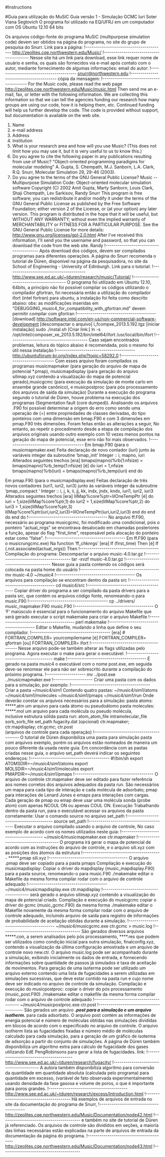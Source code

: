 #Instructions

#Guia para utilização do MuSiC 
Guia versão 1 - Simulação GCMC
Iuri Soter Viana Segtovich
O programa foi utilizado na EQ/UFRJ em um computador com OS Ubuntu 12.10 64 bits

Os arquivos código-fonte do programa MuSiC (multipurpose simulation code) devem ser obtidos na página do programa, no site do grupo de pesquisa do Snurr.
Link para a página:
!----------------------------------------
	http://zeolites.cqe.northwestern.edu/Music/
!----------------------------------------
Nesse site há um link para download, esse link requer nome de usuário e senha, os quais são fornecidos via e-mail após contato com o autor, mediante fornecimento de algumas informações:
email do autor:
!----------------------------------------
snurr@northwestern.edu
!----------------------------------------
cópia da mensagem:
!----------------------------------------
For the Music code, please read the web page 
http://zeolites.cqe.northwestern.edu/Music/music.html 
Then send me an e-mail, fax, or letter with the following information.  We are collecting this information so that we can tell the agencies funding our research how many groups are using our code, how it is helping them, etc.  Continued funding will help us further develop the code.  The code is provided without support, but documentation is available on the web site. 
1.  Name 
2.  e-mail address 
3.  Address 
4.  Institution 
5.  What is your research area and how will you use Music?  (This does not limit how you may use it, but it is very useful to us to know this.) 
6.  Do you agree to cite the following paper in any publications resulting from use of Music? 
"Object-oriented programming paradigms for molecular modeling" A. Gupta, S. Chempath, M.J. Sanborn, L.A. Clark, R.Q. Snurr, Molecular Simulation 29, 29-46 (2003). 
7.  Do you agree to the terms of the GNU General Public License? 
Music -- Multipurpose Simulation Code:  Object-oriented molecular simulation software 
Copyright (C) 2002  Amit Gupta, Marty Sanborn, Louis Clark, Shaji Chempath, Lev Sarkisov, Randy Snurr 
This program is free software; you can redistribute it and/or modify it under the terms of the GNU General Public License as published by the Free Software Foundation; either version 2 of the License, or (at your option) any later version. 
This program is distributed in the hope that it will be useful, but WITHOUT ANY WARRANTY; without even the implied warranty of MERCHANTABILITY or FITNESS FOR A PARTICULAR PURPOSE.  See the GNU General Public License for more details: http://www.gnu.org/licenses/gpl-2.0.html
After I've received this information, I'll send you the username and password, so that you can download the code from the web site. 
Randy
!----------------------------------------
Após download dos códigos, devem ser compilados programas para diferentes operações.
A página do Snurr recomenda o tutorial de Düren, disponível na página da pesquisadora, no site da School of Engineering - University of Edinburgh.
Link para o tutorial:
!----------------------------------------
http://www.see.ed.ac.uk/~tduren/research/music/Tutorial/
!----------------------------------------
O programa foi utilizado em Ubuntu 12.10, 64bits, a princípio não foi possível compilar os códigos utilizando o compilador gfortran, foi necessária então a utilização do compilador ifort (intel fortran) para ubuntu, a instalação foi feita como descrito abaixo:
obs: as modificações inseridas em "DEBUGGING_music4_for_compatibility_with_gfortran.md" devem permitir compilar com gfortran
!----------------------------------------
[download]
http://software.intel.com/en-us/non-commercial-software-development
[descompactar o arquivo]
l_fcompxe_2013.5.192.tgz
[iniciar instalação]
sudo ./instal.sh
[Criar link:]
ln -s /opt/intel/composer_xe_2013.5.192/bin/intel64/ifort /usr/local/bin/ifort
!----------------------------------------
Caso sejam encontrados problemas, leitura do tópico abaixo é recomendada, pois o mesmo foi útil nessa instalação
!----------------------------------------
http://ubuntuforum-br.org/index.php?topic=58292.0
!----------------------------------------
Com esses arquivo foram compilados os programas musicmapmaker (para geração do arquivo de mapa de potencial *.pmap), musicmapdisplay (para geração do arquivo silimap.xyz contendo a visualização do mapa de potencial gerado),musicgcmc (para execução da simulação de monte carlo em ensembe grande canônico), e musicpostproc (para pós processamento dos arquivos de saída da simulação)
Durante a execução do programa segundo o tutorial de Düren, houve problema na execução dos programas (Segmentation fault (core dumped)).
Analisando os arquivos .F90 foi possível determinar a origem do erro como sendo uma operação de (=) entre propriedades de classes derivadas, do tipo ponteiros com uma dimensão em bmap.F90 e com 3 dimensões em pmap.F90 três dimensões. Foram feitas então as alterações a seguir,
No entanto, ao repetir o procedimento desde a etapa de compilação dos arquivos originais usando outro exemplo com 10 vezes menos pontos na geração do mapa de potencial, esse erro não foi mais observados.
!----------------------------------------
Em bmap.F90 (para o musicmapmaker.exe)
Feita declaração de novo contador (iuri) junto às variáveis integer da subroutine ‘bmap_init’
    Integer                        :: i, mapno, iuri
Alterados seguintes trechos
[era]
	bmaps(mapno)%rb(1:nfsize) = bmaps(mapno)%rb_temp(1:nfsize)
[é]
do iuri = 1,nfsize
	bmaps(mapno)%rb(iuri) = bmaps(mapno)%rb_temp(iuri)
end do

Em pmap.F90 (para o musicmapdisplay.exe)
Feitas declaração de três novos contadores (iuri1, iuri2, iuri3) junto às variáveis integer da subroutine ‘pmap_compact ‘
	Integer         :: i, j, k, ii, jj, kk, indx, jndx, kndx, iuri1, iuri2, iuri3
Alterados seguintes trechos
[era]
	lilMap%core%ptr=lilOneTempPtr
[é]
do iuri = 1,size(lilMap%core%ptr,1)
do iuri2 = 1,size(lilMap%core%ptr,2)
do iuri3 = 1,size(lilMap%core%ptr,3)
	lilMap%core%ptr(iuri,iuri2,iuri3)=lilOneTempPtr(iuri,iuri2,iuri3)
end do
end do
end do
!----------------------------------------
No arquivo ff.F90, necessário ao programa musicgcmc, foi modificado uma condicional, pois o ponteiro "actual_nrgs" se encontrava desalocado em chamadas posteriores a função, apesar do flag "first_time", responsável pela alocação do ponteiro estar como "false".
!----------------------------------------
Em ff.F90 (para o musicrungcmc.exe)
Na function ‘ff_chknrgs’
[era]
If (first_time) Then
[é]
If (.not.associated(actual_nrgs)) Then
!----------------------------------------
Compilação do programa:
Descompactar o arquivo  music-4.0.tar.gz
!----------------------------------------
	tar -xvzf music-4.0.tar.gz
!----------------------------------------
Nesse guia a pasta contendo os códigos será colocada na pasta home do usuário
!----------------------------------------
	mv music-4.0 ~/music4
!----------------------------------------
Os arquivos para compilação se encontram dentro da pasta src
!----------------------------------------
	cd music4/src
!----------------------------------------
Copiar driver do programa a ser compilado da pasta drivers para a pasta src, que contém os arquivos código fonte, renomeando-o para music.F90
!----------------------------------------
	cp ../drivers/ music_mapmaker.F90 music.F90
!----------------------------------------
O ‘F’ maiúsculo é essencial para o funcionamento do arquivo Makefile que será gerado
executar o script makemake para criar o arquivo Makefile
!----------------------------------------
  perl makemake
!----------------------------------------
Editar o Makefile, mudando a linha que define o seu compilador.
!----------------------------------------
	[era]
	# FORTRAN_COMPILER= yourcompilername
	[é]
	FORTRAN_COMPILER= gfortran
	[ou]
	FORTRAN_COMPILER= ifort
!----------------------------------------
Nesse arquivo pode-se também alterar as flags utilizadas pelo programa.
Agora executar o make para gerar o executável.
!----------------------------------------
	make
!----------------------------------------
É gerado na pasta music4 o executável com o nome post.exe, em seguida deve-se renomear ele para não ser sobrescrito durante a compilação do próximo programa.
!--------------------
	mv ../post.exe ../musicmapmaker.exe
!--------------------
Criar uma pasta com os dados para a simulação, por exemplo:
!----------------------------------------
Criar a pasta	~/music4/sim1
Contendo quatro pastas:
	~/music4/sim1/atoms
	~/music4/sim1/molecules
	~/music4/sim1/pmaps
	~/music4/sim1/run
Onde deverão constar os arquivos necessários para a simulação:
pasta atoms:
	*****.atm	um arquivo para cada átomo ou pseudoátomo
pasta molecules:
	*****.mol	um arquivo para cada molécula ou pseudo molécula,	
			 inclusive estrutura sólida
pasta run:
	atom_atom_file
	intramolecular_file
	sorb_sorb_file
	set_path
	fugacity.dat (opcional)
	ctr.mapmaker; ctr.mapdisplay; ctr.gcmc; ctr.post	
	            (arquivos de controle para cada operação)
!----------------------------------------
O tutorial de Düren disponibiliza uma pasta para simulação pasta com arquivos exemplo, porém os arquivos estão nomeados de maneira um pouco diferente da usada neste guia.
Em concordância com as pastas criadas nesse guia, o arquivo set_path deverá indicar os seguintes endereços:
!----------------------------------------
	#!/bin/sh
	export ATOMSDIR=~/music4/sim1/atoms
	export MOLSDIR=~/music4/sim1/molecules
	export PMAPDIR=~/music4/sim1/pmaps
!----------------------------------------
O arquivo de controle ctr.mapmaker deve ser editado para fazer referência aos nomes corretos dos arquivos adequados da pasta run.
São necessários um mapa para cada tipo de interação e cada molécula de adsorbato; pmap para interações de Lenard Jones e emaps para interações com cargas. Cada geração de pmap ou emap deve usar uma molécula sonda (probe atom) com apenas NCOUL ON ou apenas COUL ON.
Execução
Trabalhando dentro da pasta run, para o executável acessar os arquivos da pasta corretamente:
Usar o comando source no arquivo set_path
!----------------------------------------
	source set_path
!----------------------------------------
Executar o arquivo compilado usando o arquivo de controle,
No caso exemplo de acordo com os nomes utilizados neste guia:
!--------------------------------------
	~/music4/musicmapmaker.exe ctr.mapmaker
!--------------------------------------
O programa irá gerar o mapa de potencial de acordo com as instruções do arquivo de controle, e o arquivo sili.xyz com as posições dos átomos da estrutura
!----------------------------------------
	*****.pmap
	sili.xyz
!----------------------------------------
O arquivo .pmap deve ser copiado para a pasta pmaps
Compilação e execução do musicmapdisplay:
Copiar o driver do mapdisplay (music_mapdisplay.F90) para a pasta source, renomeando-o para music.F90
./makemake
editar o Makefile da mesma forma
compilar
rodar com o arquivo de controle adequado
!----------------------------------------
	~/music4/musicmapdisplay.exe ctr.mapdisplay
!----------------------------------------
será gerado o arquivo silimap.xyz contendo a visualização do mapa de potencial criado.
Compilação e execução do musicgcmc
copiar o driver do gcmc (music_gcmc.F90) da mesma forma
./makemake
editar o Makefile novamente da mesma forma
compilar
rodar com o arquivo de controle adequado, incluindo arquivo de saída para registro de informações de probabilidade de aceitação obtidas durante a simulação.
!----------------------------------------
~/music4/musicgcmc.exe ctr.gcmc > music.log
!----------------------------------------
São gerados diversos arquivos *****.con, a serem analisados pelo pós processamento, ****.res que podem ser utilizados como condição inicial para outra simulação, finalconfig.xyz, contendo a visualização da última configuração amostrada e um arquivo de controle novo new.ctr.
O arquivo music.log pode ser acompanhado durante a simulação, exibindo inicialmente os dados de entrada, e fornecendo informações sobre quantidade de passos já simulados e taxa de aceitação de movimentos.
Para geração de uma isoterma pode ser utilizado um arquivo externo contendo uma lista de fugacidades a serem utilizadas em simulações sucessivas, que deve estar contido na pasta run e cujo nome deve ser indicado no arquivo de controle da simulação.
Compilação e execução do musicpostproc:
copiar o driver do pós processamento (music_post.F90)
./makemake
editar o makefile da mesma forma
compilar
rodar com o arquivo de controle adequado
!----------------------------------------
	~/music4/musicpostproc.exe ctr.post
!----------------------------------------
São gerados um arquivo *****.post para a simulação e um arquivo isotherm.***** para cada adsorbato. O arquivo post contém as informações de energia potencial e número de moléculas obtidas nas simulações divididas em blocos de acordo com o especificado no arquivo de controle. O arquivo isotherm lista as fugacidades fixadas e número médio de moléculas calculado para cada simulação, para a geração de um gráfico de isoterma de adsorção a partir do conjunto de simulações.
A página de Düren também disponibiliza um algoritmo extra para cálculo de fugacidade dos gases utilizando EdE PengRobinsons para gerar a lista de fugacidades.
link:
!----------------------------------------
	http://www.see.ed.ac.uk/~tduren/research/fugacity/
!----------------------------------------
A autora também disponibiliza algoritmo para conversão da quantidade em quantidade absoluta (calculada pelo programa) para quantidade em excesso, (variável de fato observada experimentalmente) usando densidade da fase gasosa e volume de poros, o que é importante para poros grandes.
!----------------------------------------
	http://www.see.ed.ac.uk/~tduren/research/excess/Introduction.html
!----------------------------------------
Há exemplos de arquivos de entrada no site da documentação do programa de Snurr,
!----------------------------------------
	http://zeolites.cqe.northwestern.edu/Music/Documentation/node42.html
!----------------------------------------
e também no site de tutorial de Düren já referenciado.
Os arquivos de controle são divididos em seções, a maioria das linhas necessárias estão explicadas na parte de arquivos de entrada da documentação da página do programa.
!----------------------------------------
	http://zeolites.cqe.northwestern.edu/Music/Documentation/node43.html
!----------------------------------------
